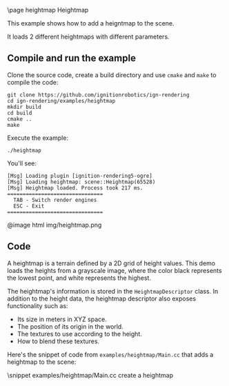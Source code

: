 \page heightmap Heightmap

This example shows how to add a heigntmap to the scene.

It loads 2 different heightmaps with different parameters.

## Compile and run the example

Clone the source code, create a build directory and use `cmake` and `make` to compile the code:

```{.sh}
git clone https://github.com/ignitionrobotics/ign-rendering
cd ign-rendering/examples/heightmap
mkdir build
cd build
cmake ..
make
```
Execute the example:

```{.sh}
./heightmap
```

You'll see:

```{.sh}
[Msg] Loading plugin [ignition-rendering5-ogre]
[Msg] Loading heightmap: scene::Heightmap(65528)
[Msg] Heightmap loaded. Process took 217 ms.
===============================
  TAB - Switch render engines
  ESC - Exit
===============================
```
@image html img/heightmap.png

## Code

A heightmap is a terrain defined by a 2D grid of height values. This demo
loads the heights from a grayscale image, where the color black represents
the lowest point, and white represents the highest.

The heightmap's information is stored in the `HeightmapDescriptor` class.
In addition to the height data, the heightmap descriptor also exposes
functionality such as:

* Its size in meters in XYZ space.
* The position of its origin in the world.
* The textures to use according to the height.
* How to blend these textures.

Here's the snippet of code from `examples/heightmap/Main.cc` that adds a heightmap
to the scene:

\snippet examples/heightmap/Main.cc create a heightmap
